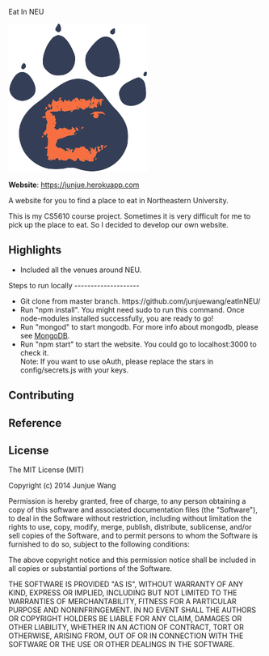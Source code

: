 Eat In NEU

![Alt](https://github.com/junjuewang/eatInNEU/blob/master/public/image/eatlogo.png)

  **Website**: https://junjue.herokuapp.com 

  A website for you to find a place to eat in Northeastern University.

  This is my CS5610 course project. Sometimes it is very difficult for me to pick up the place to eat. So I decided to develop our own website.

  Highlights
  ----------
  <ul>
    <li>Included all the venues around NEU.</li>
  </ul>
  Steps to run locally
  --------------------
  <ul>
   <li>Git clone from master branch. https://github.com/junjuewang/eatInNEU/</li>
   <li>Run "npm install". You might need sudo to run this command. Once node-modules installed successfully, you are ready to go!</li>
   <li>Run "mongod" to start mongodb. For more info about mongodb, please see <a href='http://www.mongodb.org/'>MongoDB</a>.</li>
   <li>Run "npm start" to start the website. You could go to localhost:3000 to check it.</li>
   Note: If you want to use oAuth, please replace the stars in config/secrets.js with your keys.
  </ul>

  Contributing
  ------------

  Reference
  ---------

  License
  -------

  The MIT License (MIT)

  Copyright (c) 2014 Junjue Wang 

  Permission is hereby granted, free of charge, to any person obtaining a copy of this software and associated documentation files (the "Software"), to deal in the Software without restriction, including without limitation the rights to use, copy, modify, merge, publish, distribute, sublicense, and/or sell copies of the Software, and to permit persons to whom the Software is furnished to do so, subject to the following conditions:

  The above copyright notice and this permission notice shall be included in all copies or substantial portions of the Software.

  THE SOFTWARE IS PROVIDED "AS IS", WITHOUT WARRANTY OF ANY KIND, EXPRESS OR IMPLIED, INCLUDING BUT NOT LIMITED TO THE WARRANTIES OF MERCHANTABILITY, FITNESS FOR A PARTICULAR PURPOSE AND NONINFRINGEMENT. IN NO EVENT SHALL THE AUTHORS OR COPYRIGHT HOLDERS BE LIABLE FOR ANY CLAIM, DAMAGES OR OTHER LIABILITY, WHETHER IN AN ACTION OF CONTRACT, TORT OR OTHERWISE, ARISING FROM, OUT OF OR IN CONNECTION WITH THE SOFTWARE OR THE USE OR OTHER DEALINGS IN THE SOFTWARE.

